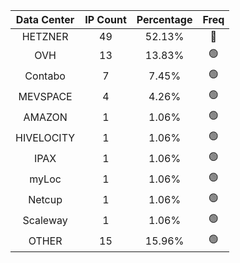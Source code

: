 | Data Center | IP Count | Percentage | Freq |
|:------------:|:--------:|:-----------:|:-----:|
| HETZNER | 49 | 52.13% | 🔴 |
| OVH | 13 | 13.83% | 🟢 |
| Contabo | 7 | 7.45% | 🟢 |
| MEVSPACE | 4 | 4.26% | 🟢 |
| AMAZON | 1 | 1.06% | 🟢 |
| HIVELOCITY | 1 | 1.06% | 🟢 |
| IPAX | 1 | 1.06% | 🟢 |
| myLoc | 1 | 1.06% | 🟢 |
| Netcup | 1 | 1.06% | 🟢 |
| Scaleway | 1 | 1.06% | 🟢 |
| OTHER | 15 | 15.96% | 🟢 |